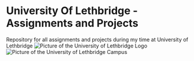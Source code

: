 # University Of Lethbridge - Assignments and Projects
Repository for all assignments and projects during my time at University of Lethbridge
![Picture of the University of Lethbridge Logo](https://upload.wikimedia.org/wikipedia/en/thumb/e/e6/University_of_lethbridge_logo.svg/800px-University_of_lethbridge_logo.svg.png)
![Picture of the University of Lethbridge Campus](https://communityprograms.ulethbridge.ca/Themes/LethbridgeTheme/uleth-hero-comp.jpg)
